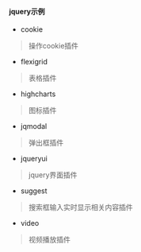 #### jquery示例

* cookie

> 操作cookie插件

* flexigrid

> 表格插件

* highcharts

> 图标插件

* jqmodal

> 弹出框插件

* jqueryui

> jquery界面插件

* suggest

> 搜索框输入实时显示相关内容插件

* video

> 视频播放插件